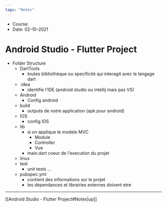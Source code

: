 ```yaml
---
tags: "Notes"
---
```


* Course:
* Date: 02-10-2021 


# Android Studio - Flutter Project

* Folder Structure 
	* DartTools 
		* toutes bibliothèque ou specificité qui interagit avec le langage dart
	* .idea
		* identifie l'IDE (android studio ou intellij mais pas VS)
	* Android
		* Config android 
	* build 
		* outputs de notre application (apk pour android)
	* IOS
		* config IOS
	* lib
		* si on applique le modele MVC 
			* Module 
			* Controller 
			* Vue
		* main.dart coeur de l'execution du projet
	* linux
	* test
		* unit tests ...
	* pubspec.yml 
		* contient des informations sur le projet 
		* les dépendances et librairies externes doivent etre


---
[[Android Studio - Flutter Project#Notes|up]]
